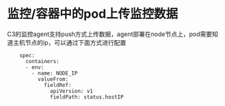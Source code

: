 # 监控/容器中的pod上传监控数据


C3的监控agent支持push方式上传数据，agent部署在node节点上，pod需要知道主机节点的ip，可以通过下面方式进行配置
```
    spec:
      containers:
      - env:
        - name: NODE_IP
          valueFrom:
            fieldRef:
              apiVersion: v1
              fieldPath: status.hostIP

```
